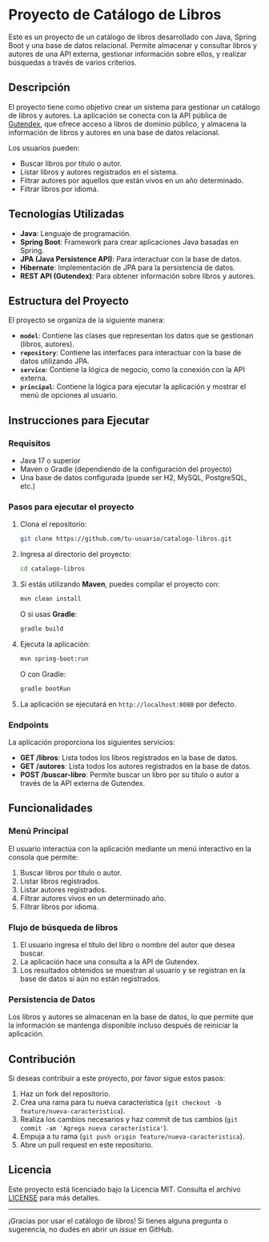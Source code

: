 # Proyecto de Catálogo de Libros

Este es un proyecto de un catálogo de libros desarrollado con Java, Spring Boot y una base de datos relacional. Permite almacenar y consultar libros y autores de una API externa, gestionar información sobre ellos, y realizar búsquedas a través de varios criterios.

## Descripción

El proyecto tiene como objetivo crear un sistema para gestionar un catálogo de libros y autores. La aplicación se conecta con la API pública de [Gutendex](https://gutendex.com/), que ofrece acceso a libros de dominio público, y almacena la información de libros y autores en una base de datos relacional.

Los usuarios pueden:
- Buscar libros por título o autor.
- Listar libros y autores registrados en el sistema.
- Filtrar autores por aquellos que están vivos en un año determinado.
- Filtrar libros por idioma.

## Tecnologías Utilizadas

- **Java**: Lenguaje de programación.
- **Spring Boot**: Framework para crear aplicaciones Java basadas en Spring.
- **JPA (Java Persistence API)**: Para interactuar con la base de datos.
- **Hibernate**: Implementación de JPA para la persistencia de datos.
- **REST API (Gutendex)**: Para obtener información sobre libros y autores.

## Estructura del Proyecto

El proyecto se organiza de la siguiente manera:

- **`model`**: Contiene las clases que representan los datos que se gestionan (libros, autores).
- **`repository`**: Contiene las interfaces para interactuar con la base de datos utilizando JPA.
- **`service`**: Contiene la lógica de negocio, como la conexión con la API externa.
- **`principal`**: Contiene la lógica para ejecutar la aplicación y mostrar el menú de opciones al usuario.

## Instrucciones para Ejecutar

### Requisitos

- Java 17 o superior
- Maven o Gradle (dependiendo de la configuración del proyecto)
- Una base de datos configurada (puede ser H2, MySQL, PostgreSQL, etc.)

### Pasos para ejecutar el proyecto

1. Clona el repositorio:

    ```bash
    git clone https://github.com/tu-usuario/catalogo-libros.git
    ```

2. Ingresa al directorio del proyecto:

    ```bash
    cd catalogo-libros
    ```

3. Si estás utilizando **Maven**, puedes compilar el proyecto con:

    ```bash
    mvn clean install
    ```

    O si usas **Gradle**:

    ```bash
    gradle build
    ```

4. Ejecuta la aplicación:

    ```bash
    mvn spring-boot:run
    ```

    O con Gradle:

    ```bash
    gradle bootRun
    ```

5. La aplicación se ejecutará en `http://localhost:8080` por defecto.

### Endpoints

La aplicación proporciona los siguientes servicios:

- **GET /libros**: Lista todos los libros registrados en la base de datos.
- **GET /autores**: Lista todos los autores registrados en la base de datos.
- **POST /buscar-libro**: Permite buscar un libro por su título o autor a través de la API externa de Gutendex.

## Funcionalidades

### Menú Principal

El usuario interactúa con la aplicación mediante un menú interactivo en la consola que permite:

1. Buscar libros por título o autor.
2. Listar libros registrados.
3. Listar autores registrados.
4. Filtrar autores vivos en un determinado año.
5. Filtrar libros por idioma.

### Flujo de búsqueda de libros

1. El usuario ingresa el título del libro o nombre del autor que desea buscar.
2. La aplicación hace una consulta a la API de Gutendex.
3. Los resultados obtenidos se muestran al usuario y se registran en la base de datos si aún no están registrados.

### Persistencia de Datos

Los libros y autores se almacenan en la base de datos, lo que permite que la información se mantenga disponible incluso después de reiniciar la aplicación.

## Contribución

Si deseas contribuir a este proyecto, por favor sigue estos pasos:

1. Haz un fork del repositorio.
2. Crea una rama para tu nueva característica (`git checkout -b feature/nueva-caracteristica`).
3. Realiza los cambios necesarios y haz commit de tus cambios (`git commit -am 'Agrega nueva característica'`).
4. Empuja a tu rama (`git push origin feature/nueva-caracteristica`).
5. Abre un pull request en este repositorio.

## Licencia

Este proyecto está licenciado bajo la Licencia MIT. Consulta el archivo [LICENSE](LICENSE) para más detalles.

---

¡Gracias por usar el catálogo de libros! Si tienes alguna pregunta o sugerencia, no dudes en abrir un *issue* en GitHub.
